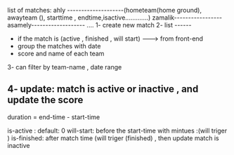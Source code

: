 list of matches:
ahly --------------------(hometeam(home ground), awayteam (), starttime , endtime,isactive.............) 
zamalik-----------------
asamely-------------------
....
1- create new match 
2- list ------ 
   - if the match is (active , finished , will start) ---> from front-end
   - group the matches with date
   - score and name of each team

3- can filter by team-name , date range

4- update: match is active or inactive , and update the score
---------------------------------------------------------------------
duration = end-time - start-time

is-active : default: 0
will-start:  before the start-time with mintues :(will triger )
is-finished: after match time (will triger (finished) , then update match is inactive





